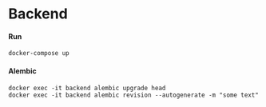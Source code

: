 # Backend

#### Run
    docker-compose up

#### Alembic
    docker exec -it backend alembic upgrade head
    docker exec -it backend alembic revision --autogenerate -m "some text"
